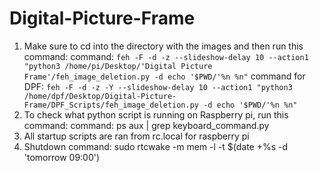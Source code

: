 # Digital-Picture-Frame
1. Make sure to cd into the directory with the images and then run this command:
command: `feh -F -d -z --slideshow-delay 10 --action1 "python3 /home/pi/Desktop/'Digital Picture Frame'/feh_image_deletion.py -d echo '$PWD/'%n %n"`
command for DPF: `feh -F -d -z -Y --slideshow-delay 10 --action1 "python3 /home/dpf/Desktop/Digital-Picture-Frame/DPF_Scripts/feh_image_deletion.py -d echo '$PWD/'%n %n"`
2. To check what python script is running on Raspberry pi, run this command:
command: ps aux | grep keyboard_command.py
3. All startup scripts are ran from rc.local for raspberry pi
4. Shutdown command: sudo rtcwake -m mem -l -t $(date +%s -d 'tomorrow 09:00')
